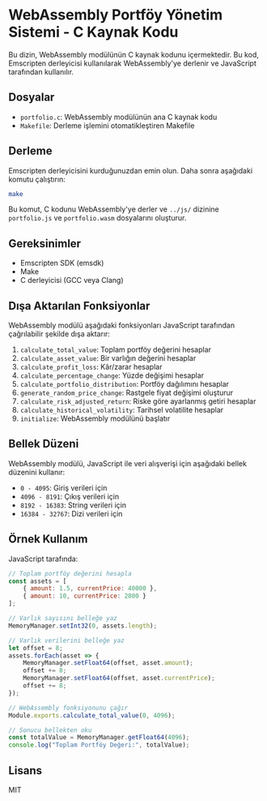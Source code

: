 # WebAssembly Portföy Yönetim Sistemi - C Kaynak Kodu

Bu dizin, WebAssembly modülünün C kaynak kodunu içermektedir. Bu kod, Emscripten derleyicisi kullanılarak WebAssembly'ye derlenir ve JavaScript tarafından kullanılır.

## Dosyalar

- `portfolio.c`: WebAssembly modülünün ana C kaynak kodu
- `Makefile`: Derleme işlemini otomatikleştiren Makefile

## Derleme

Emscripten derleyicisini kurduğunuzdan emin olun. Daha sonra aşağıdaki komutu çalıştırın:

```bash
make
```

Bu komut, C kodunu WebAssembly'ye derler ve `../js/` dizinine `portfolio.js` ve `portfolio.wasm` dosyalarını oluşturur.

## Gereksinimler

- Emscripten SDK (emsdk)
- Make
- C derleyicisi (GCC veya Clang)

## Dışa Aktarılan Fonksiyonlar

WebAssembly modülü aşağıdaki fonksiyonları JavaScript tarafından çağrılabilir şekilde dışa aktarır:

1. `calculate_total_value`: Toplam portföy değerini hesaplar
2. `calculate_asset_value`: Bir varlığın değerini hesaplar
3. `calculate_profit_loss`: Kâr/zarar hesaplar
4. `calculate_percentage_change`: Yüzde değişimi hesaplar
5. `calculate_portfolio_distribution`: Portföy dağılımını hesaplar
6. `generate_random_price_change`: Rastgele fiyat değişimi oluşturur
7. `calculate_risk_adjusted_return`: Riske göre ayarlanmış getiri hesaplar
8. `calculate_historical_volatility`: Tarihsel volatilite hesaplar
9. `initialize`: WebAssembly modülünü başlatır

## Bellek Düzeni

WebAssembly modülü, JavaScript ile veri alışverişi için aşağıdaki bellek düzenini kullanır:

- `0 - 4095`: Giriş verileri için
- `4096 - 8191`: Çıkış verileri için
- `8192 - 16383`: String verileri için
- `16384 - 32767`: Dizi verileri için

## Örnek Kullanım

JavaScript tarafında:

```javascript
// Toplam portföy değerini hesapla
const assets = [
    { amount: 1.5, currentPrice: 40000 },
    { amount: 10, currentPrice: 2800 }
];

// Varlık sayısını belleğe yaz
MemoryManager.setInt32(0, assets.length);

// Varlık verilerini belleğe yaz
let offset = 8;
assets.forEach(asset => {
    MemoryManager.setFloat64(offset, asset.amount);
    offset += 8;
    MemoryManager.setFloat64(offset, asset.currentPrice);
    offset += 8;
});

// WebAssembly fonksiyonunu çağır
Module.exports.calculate_total_value(0, 4096);

// Sonucu bellekten oku
const totalValue = MemoryManager.getFloat64(4096);
console.log("Toplam Portföy Değeri:", totalValue);
```

## Lisans

MIT 
